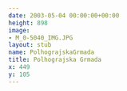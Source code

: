 ```yaml
---
date: 2003-05-04 00:00:00+00:00
height: 898
image:
- M_0-5040_IMG.JPG
layout: stub
name: PolhograjskaGrmada
title: Polhograjska Grmada
x: 449
y: 105
---
```

